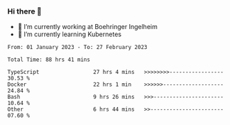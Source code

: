 ### Hi there 👋
- 🔭 I’m currently working at Boehringer Ingelheim
- 🌱 I’m currently learning Kubernetes

 
<!--START_SECTION:waka-->

```text
From: 01 January 2023 - To: 27 February 2023

Total Time: 88 hrs 41 mins

TypeScript                 27 hrs 4 mins   >>>>>>>>-----------------   30.53 %
Docker                     22 hrs 1 min    >>>>>>-------------------   24.84 %
Bash                       9 hrs 26 mins   >>>----------------------   10.64 %
Other                      6 hrs 44 mins   >>-----------------------   07.60 %
```

<!--END_SECTION:waka-->

 
